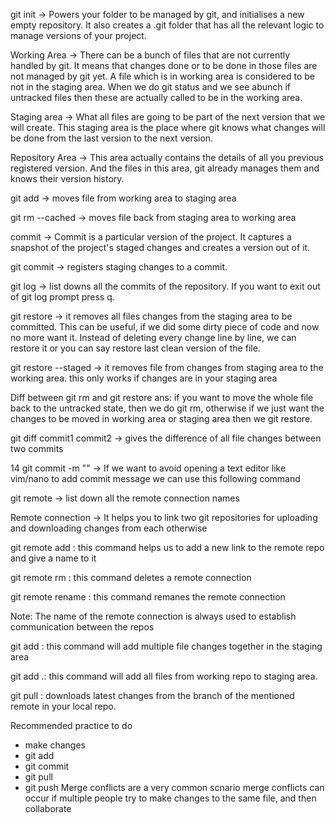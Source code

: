 git init -> Powers your folder to be managed by git, and initialises a new empty repository. It also creates a .git folder that has all the relevant logic to manage versions of your project.

Working Area -> There can be a bunch of files that are not currently handled by git. It means that changes done or to be done in those files are not managed by git yet. A file which is in working area is considered to be not in the staging area. When we do git status and we see abunch if untracked files then these are actually called to be in the working area.

Staging area -> What all files are going to be part of the next version that we will create. This staging area is the place where git knows what changes will be done from the last version to the next version.

Repository Area -> This area actually contains the details of all you previous registered version. And the files in this area, git already manages them and knows their version history.

git add <file> -> moves file from working area to staging area

git rm --cached <file> -> moves file back from staging area to working area

commit -> Commit is a particular version of the project. It captures a snapshot of the project's staged changes and creates a version out of it.

git commit -> registers staging changes to a commit.

git log -> list downs all the commits of the repository. If you want to exit out of git log prompt press q.

git restore <file> -> it removes all files changes from the staging area to be committed. This can be useful, if we did some dirty piece of code and now no more want it. Instead of deleting every change line by line, we can restore it or you can say restore last clean version of the file.

git restore --staged <file> -> it removes file from changes from staging area to the working area. this only works if changes are in your staging area

Diff between git rm and git restore ans: if you want to move the whole file back to the untracked state, then we do git rm, otherwise if we just want the changes to be moved in working area or staging area then we git restore.

git diff commit1 commit2 -> gives the difference of all file changes between two commits

14 git commit -m "<your commit message>" -> If we want to avoid opening a text editor like vim/nano to add commit message we can use this following command

git remote -> list down all the remote connection names

Remote connection -> It helps you to link two git repositories for uploading and downloading changes from each otherwise

git remote add <name of remote> <link of the remote> : this command helps us to add a new link to the remote repo and give a name to it

git remote rm <name of remote> : this command deletes a remote connection

git remote rename <olanme> <newname> : this command remanes the remote connection
    
Note: The name of the remote connection is always used to establish communication between the repos

git add <file1> <file2> <file3>: this command will add multiple file changes together in the staging area

git add .: this command will add all files from working repo to staging area.

git pull <remote name> <branch name> : downloads latest changes from the branch of the mentioned remote in your local repo.

Recommended practice to do
- make changes
- git add <file>
- git commit 
- git pull
- git push 
Merge conflicts are a very common scnario
merge conflicts can occur if multiple people try to make changes to the same file, and then collaborate